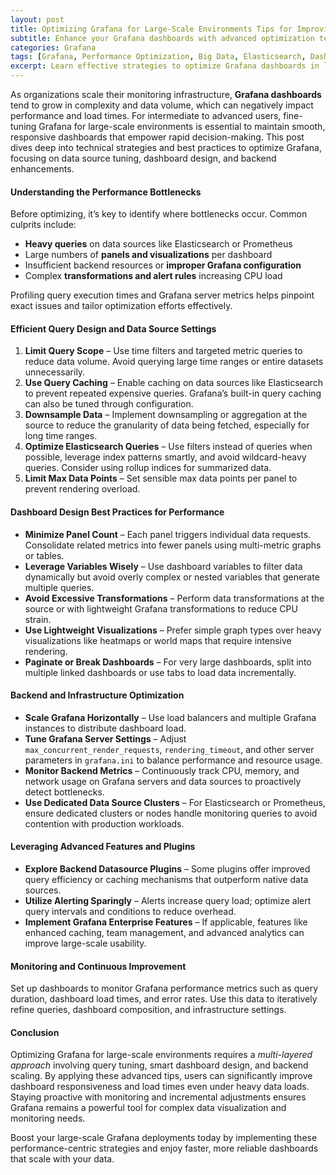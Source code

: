 ```yaml
---
layout: post
title: Optimizing Grafana for Large-Scale Environments Tips for Improving Dashboard Performance and Load Times
subtitle: Enhance your Grafana dashboards with advanced optimization techniques for faster loading and better performance in large-scale setups
categories: Grafana
tags: [Grafana, Performance Optimization, Big Data, Elasticsearch, Dashboard Tuning, Monitoring, Data Visualization]
excerpt: Learn effective strategies to optimize Grafana dashboards in large-scale environments, improving load times and overall performance for complex data visualizations.
---
```

As organizations scale their monitoring infrastructure, **Grafana dashboards** tend to grow in complexity and data volume, which can negatively impact performance and load times. For intermediate to advanced users, fine-tuning Grafana for large-scale environments is essential to maintain smooth, responsive dashboards that empower rapid decision-making. This post dives deep into technical strategies and best practices to optimize Grafana, focusing on data source tuning, dashboard design, and backend enhancements.

#### Understanding the Performance Bottlenecks

Before optimizing, it’s key to identify where bottlenecks occur. Common culprits include:

- **Heavy queries** on data sources like Elasticsearch or Prometheus
- Large numbers of **panels and visualizations** per dashboard
- Insufficient backend resources or **improper Grafana configuration**
- Complex **transformations and alert rules** increasing CPU load

Profiling query execution times and Grafana server metrics helps pinpoint exact issues and tailor optimization efforts effectively.

#### Efficient Query Design and Data Source Settings

1. **Limit Query Scope** – Use time filters and targeted metric queries to reduce data volume. Avoid querying large time ranges or entire datasets unnecessarily.
2. **Use Query Caching** – Enable caching on data sources like Elasticsearch to prevent repeated expensive queries. Grafana’s built-in query caching can also be tuned through configuration.
3. **Downsample Data** – Implement downsampling or aggregation at the source to reduce the granularity of data being fetched, especially for long time ranges.
4. **Optimize Elasticsearch Queries** – Use filters instead of queries when possible, leverage index patterns smartly, and avoid wildcard-heavy queries. Consider using rollup indices for summarized data.
5. **Limit Max Data Points** – Set sensible max data points per panel to prevent rendering overload.

#### Dashboard Design Best Practices for Performance

- **Minimize Panel Count** – Each panel triggers individual data requests. Consolidate related metrics into fewer panels using multi-metric graphs or tables.
- **Leverage Variables Wisely** – Use dashboard variables to filter data dynamically but avoid overly complex or nested variables that generate multiple queries.
- **Avoid Excessive Transformations** – Perform data transformations at the source or with lightweight Grafana transformations to reduce CPU strain.
- **Use Lightweight Visualizations** – Prefer simple graph types over heavy visualizations like heatmaps or world maps that require intensive rendering.
- **Paginate or Break Dashboards** – For very large dashboards, split into multiple linked dashboards or use tabs to load data incrementally.

#### Backend and Infrastructure Optimization

- **Scale Grafana Horizontally** – Use load balancers and multiple Grafana instances to distribute dashboard load.
- **Tune Grafana Server Settings** – Adjust `max_concurrent_render_requests`, `rendering_timeout`, and other server parameters in `grafana.ini` to balance performance and resource usage.
- **Monitor Backend Metrics** – Continuously track CPU, memory, and network usage on Grafana servers and data sources to proactively detect bottlenecks.
- **Use Dedicated Data Source Clusters** – For Elasticsearch or Prometheus, ensure dedicated clusters or nodes handle monitoring queries to avoid contention with production workloads.

#### Leveraging Advanced Features and Plugins

- **Explore Backend Datasource Plugins** – Some plugins offer improved query efficiency or caching mechanisms that outperform native data sources.
- **Utilize Alerting Sparingly** – Alerts increase query load; optimize alert query intervals and conditions to reduce overhead.
- **Implement Grafana Enterprise Features** – If applicable, features like enhanced caching, team management, and advanced analytics can improve large-scale usability.

#### Monitoring and Continuous Improvement

Set up dashboards to monitor Grafana performance metrics such as query duration, dashboard load times, and error rates. Use this data to iteratively refine queries, dashboard composition, and infrastructure settings.

#### Conclusion

Optimizing Grafana for large-scale environments requires a *multi-layered approach* involving query tuning, smart dashboard design, and backend scaling. By applying these advanced tips, users can significantly improve dashboard responsiveness and load times even under heavy data loads. Staying proactive with monitoring and incremental adjustments ensures Grafana remains a powerful tool for complex data visualization and monitoring needs.

Boost your large-scale Grafana deployments today by implementing these performance-centric strategies and enjoy faster, more reliable dashboards that scale with your data.
